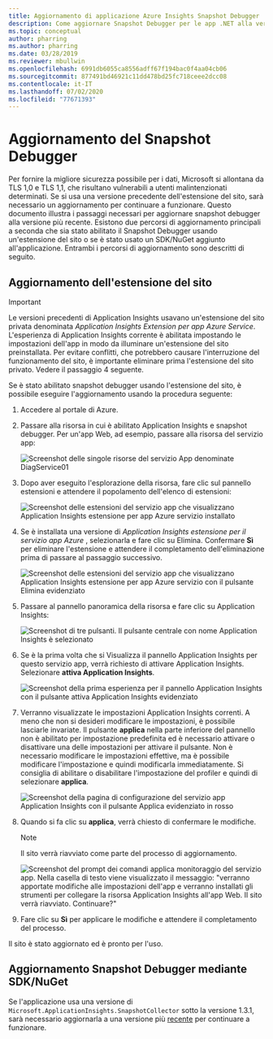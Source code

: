 ```yaml
---
title: Aggiornamento di applicazione Azure Insights Snapshot Debugger
description: Come aggiornare Snapshot Debugger per le app .NET alla versione più recente nei servizi app Azure o tramite pacchetti NuGet
ms.topic: conceptual
author: pharring
ms.author: pharring
ms.date: 03/28/2019
ms.reviewer: mbullwin
ms.openlocfilehash: 6991db6055ca8556adff67f194bac0f4aa04cb06
ms.sourcegitcommit: 877491bd46921c11dd478bd25fc718ceee2dcc08
ms.contentlocale: it-IT
ms.lasthandoff: 07/02/2020
ms.locfileid: "77671393"
---
```

# <a name="upgrading-the-snapshot-debugger"></a>Aggiornamento del Snapshot Debugger

Per fornire la migliore sicurezza possibile per i dati, Microsoft si allontana da TLS 1,0 e TLS 1,1, che risultano vulnerabili a utenti malintenzionati determinati. Se si usa una versione precedente dell'estensione del sito, sarà necessario un aggiornamento per continuare a funzionare. Questo documento illustra i passaggi necessari per aggiornare snapshot debugger alla versione più recente. Esistono due percorsi di aggiornamento principali a seconda che sia stato abilitato il Snapshot Debugger usando un'estensione del sito o se è stato usato un SDK/NuGet aggiunto all'applicazione. Entrambi i percorsi di aggiornamento sono descritti di seguito. 

## <a name="upgrading-the-site-extension"></a>Aggiornamento dell'estensione del sito

> [!IMPORTANT]
> Le versioni precedenti di Application Insights usavano un'estensione del sito privata denominata _Application Insights Extension per app Azure Service_. L'esperienza di Application Insights corrente è abilitata impostando le impostazioni dell'app in modo da illuminare un'estensione del sito preinstallata.
> Per evitare conflitti, che potrebbero causare l'interruzione del funzionamento del sito, è importante eliminare prima l'estensione del sito privato. Vedere il passaggio 4 seguente.

Se è stato abilitato snapshot debugger usando l'estensione del sito, è possibile eseguire l'aggiornamento usando la procedura seguente:

1. Accedere al portale di Azure.
2. Passare alla risorsa in cui è abilitato Application Insights e snapshot debugger. Per un'app Web, ad esempio, passare alla risorsa del servizio app:

   ![Screenshot delle singole risorse del servizio App denominate DiagService01](./media/snapshot-debugger-upgrade/app-service-resource.png)

3. Dopo aver eseguito l'esplorazione della risorsa, fare clic sul pannello estensioni e attendere il popolamento dell'elenco di estensioni:

   ![Screenshot delle estensioni del servizio app che visualizzano Application Insights estensione per app Azure servizio installato](./media/snapshot-debugger-upgrade/application-insights-site-extension-to-be-deleted.png)

4. Se è installata una versione di _Application Insights estensione per il servizio app Azure_ , selezionarla e fare clic su Elimina. Confermare **Sì** per eliminare l'estensione e attendere il completamento dell'eliminazione prima di passare al passaggio successivo.

   ![Screenshot delle estensioni del servizio app che visualizzano Application Insights estensione per app Azure servizio con il pulsante Elimina evidenziato](./media/snapshot-debugger-upgrade/application-insights-site-extension-delete.png)

5. Passare al pannello panoramica della risorsa e fare clic su Application Insights:

   ![Screenshot di tre pulsanti. Il pulsante centrale con nome Application Insights è selezionato](./media/snapshot-debugger-upgrade/application-insights-button.png)

6. Se è la prima volta che si Visualizza il pannello Application Insights per questo servizio app, verrà richiesto di attivare Application Insights. Selezionare **attiva Application Insights**.
 
   ![Screenshot della prima esperienza per il pannello Application Insights con il pulsante attiva Application Insights evidenziato](./media/snapshot-debugger-upgrade/turn-on-application-insights.png)

7. Verranno visualizzate le impostazioni Application Insights correnti. A meno che non si desideri modificare le impostazioni, è possibile lasciarle invariate. Il pulsante **applica** nella parte inferiore del pannello non è abilitato per impostazione predefinita ed è necessario attivare o disattivare una delle impostazioni per attivare il pulsante. Non è necessario modificare le impostazioni effettive, ma è possibile modificare l'impostazione e quindi modificarla immediatamente. Si consiglia di abilitare o disabilitare l'impostazione del profiler e quindi di selezionare **applica**.

   ![Screenshot della pagina di configurazione del servizio app Application Insights con il pulsante Applica evidenziato in rosso](./media/snapshot-debugger-upgrade/view-application-insights-data.png)

8. Quando si fa clic su **applica**, verrà chiesto di confermare le modifiche.

    > [!NOTE]
    > Il sito verrà riavviato come parte del processo di aggiornamento.

   ![Screenshot del prompt dei comandi applica monitoraggio del servizio app. Nella casella di testo viene visualizzato il messaggio: "verranno apportate modifiche alle impostazioni dell'app e verranno installati gli strumenti per collegare la risorsa Application Insights all'app Web. Il sito verrà riavviato. Continuare?"](./media/snapshot-debugger-upgrade/apply-monitoring-settings.png)

9. Fare clic su **Sì** per applicare le modifiche e attendere il completamento del processo.

Il sito è stato aggiornato ed è pronto per l'uso.

## <a name="upgrading-snapshot-debugger-using-sdknuget"></a>Aggiornamento Snapshot Debugger mediante SDK/NuGet

Se l'applicazione usa una versione di `Microsoft.ApplicationInsights.SnapshotCollector` sotto la versione 1.3.1, sarà necessario aggiornarla a una versione più [recente](https://www.nuget.org/packages/Microsoft.ApplicationInsights.SnapshotCollector) per continuare a funzionare.
